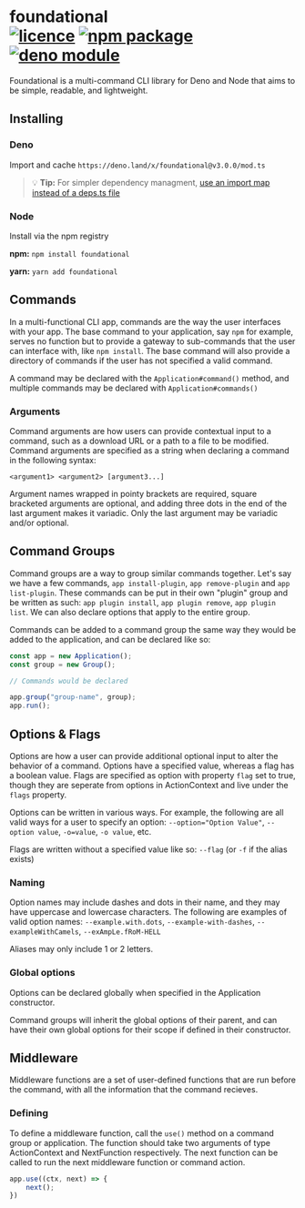 # foundational <br> [![licence](https://img.shields.io/badge/Licence-MIT-green)](./LICENCE) [![npm package](https://img.shields.io/npm/v/foundational?color=red)](https://npmjs.com/foundational) [![deno module](https://shield.deno.dev/x/foundational)](https://deno.land/x/foundational)

Foundational is a multi-command CLI library for Deno and Node that aims to be simple, readable, and lightweight.

## Installing

### Deno
Import and cache
 `https://deno.land/x/foundational@v3.0.0/mod.ts`

> 💡 **Tip:** For simpler dependency managment, [use an import map instead of a deps.ts file](https://deno.com/manual@v1.34.3/basics/import_maps)


### Node
Install via the npm registry

**npm:** `npm install foundational`

**yarn:** `yarn add foundational`

## Commands

In a multi-functional CLI app, commands are the way the user interfaces with your app. The base command to your application, say `npm` for example, serves no function but to provide a gateway to sub-commands that the user can interface with, like `npm install`. The base command will also provide a directory of commands if the user has not specified a valid command.

A command may be declared with the `Application#command()` method, and multiple commands may be declared with `Application#commands()`

### Arguments

Command arguments are how users can provide contextual input to a command, such as a download URL or a path to a file to be modified. Command arguments are specified as a string when declaring a command in the following syntax:


```
<argument1> <argument2> [argument3...]
```

Argument names wrapped in pointy brackets are required,  square bracketed arguments are optional, and adding three dots in the end of the last argument makes it variadic. Only the last argument may be variadic and/or optional.

## Command Groups

Command groups are a way to group similar commands together. Let's say we have a few commands, `app install-plugin`, `app remove-plugin` and `app list-plugin`. These commands can be put in their own "plugin" group and be written as such: `app plugin install`, `app plugin remove`, `app plugin list`. We can also declare options that apply to the entire group.

Commands can be added to a command group the same way they would be added to the application, and can be declared like so:
```typescript
const app = new Application();
const group = new Group();

// Commands would be declared

app.group("group-name", group);
app.run();

```


## Options & Flags

Options are how a user can provide additional optional input to alter the behavior of a command. Options have a specified value, whereas a flag has a boolean value. Flags are specified as option with property `flag` set to true, though they are seperate from options in ActionContext and live under the `flags` property.

Options can be written in various ways. For example, the following are all valid ways for a user to specify an option: `--option="Option Value"`, `--option value`, `-o=value`, `-o value`, etc.

Flags are written without a specified value like so: `--flag` (or `-f` if the alias exists)

### Naming

Option names may include dashes and dots in their name, and they may have uppercase and lowercase characters. The following are examples of valid option names: `--example.with.dots`, `--example-with-dashes`, `--exampleWithCamels`, `--exAmpLe.fRoM-HELL`

Aliases may only include 1 or 2 letters.

### Global options

Options can be declared globally when specified in the Application constructor. 

Command groups will inherit the global options of their parent, and can have their own global options for their scope if defined in their constructor.

## Middleware
Middleware functions are a set of user-defined functions that are run before the command, with all the information that the command recieves. 

### Defining
To define a middleware function, call the `use()` method on a command group or application. The function should take two arguments of type ActionContext and NextFunction respectively. The next function can be called to run the next middleware function or command action.

```typescript
app.use((ctx, next) => {
    next();
})
```
